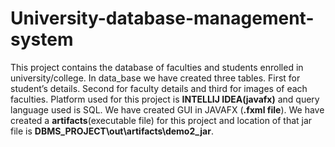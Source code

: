 # University-database-management-system
This project contains the database of faculties and students enrolled in university/college. 
In data_base we have created three tables. First for student’s details. Second for
faculty details and third for images of each faculties.
Platform used for this project is **INTELLIJ IDEA(javafx)** and query language used is SQL.
We have created GUI in JAVAFX (**.fxml file**).
We have created a **artifacts**(executable file) for this project and location of that jar file is **DBMS_PROJECT\out\artifacts\demo2_jar**.
